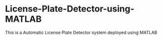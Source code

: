 # License-Plate-Detector-using-MATLAB
This is a Automatic License Plate Detector system deployed using MATLAB
